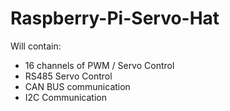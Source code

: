 Raspberry-Pi-Servo-Hat
======================
Will contain:
- 16 channels of PWM / Servo Control
- RS485 Servo Control
- CAN BUS communication
- I2C Communication

